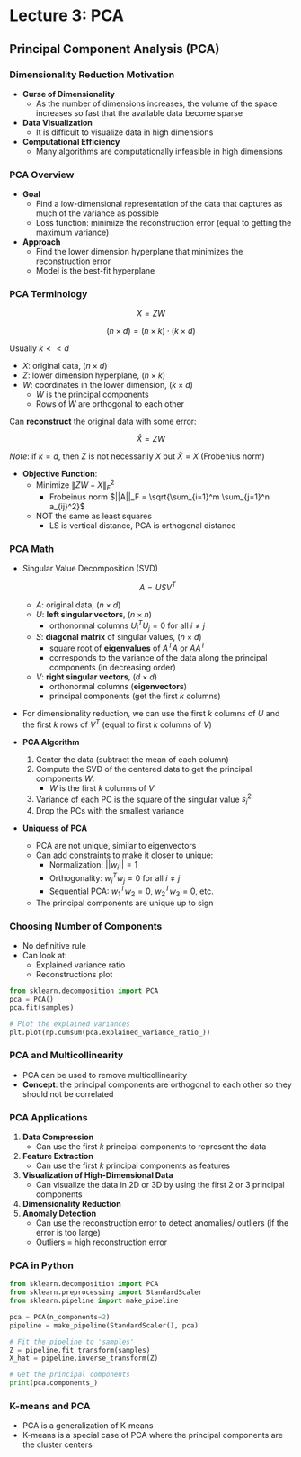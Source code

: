# Lecture 3: PCA

## Principal Component Analysis (PCA)

### Dimensionality Reduction Motivation

- **Curse of Dimensionality**
  - As the number of dimensions increases, the volume of the space increases so fast that the available data become sparse
- **Data Visualization**
  - It is difficult to visualize data in high dimensions
- **Computational Efficiency**
  - Many algorithms are computationally infeasible in high dimensions

### PCA Overview

- **Goal**
  - Find a low-dimensional representation of the data that captures as much of the variance as possible
  - Loss function: minimize the reconstruction error (equal to getting the maximum variance)
- **Approach**
  - Find the lower dimension hyperplane that minimizes the reconstruction error
  - Model is the best-fit hyperplane

### PCA Terminology

$$X = ZW$$

$$(n \times d) = (n \times k) \cdot (k \times d)$$

Usually $k << d$

- $X$: original data, ($n \times d$)
- $Z$: lower dimension hyperplane, ($n \times k$)
- $W$: coordinates in the lower dimension, ($k \times d$)
  - $W$ is the principal components
  - Rows of $W$ are orthogonal to each other

Can **reconstruct** the original data with some error:

$$\hat{X} = ZW$$

_Note_: if $k = d$, then $Z$ is not necessarily $X$ but $\hat{X} = X$ (Frobenius norm)

- **Objective Function**:
  - Minimize $\|ZW - X\|_F^2$
    - Frobeinus norm $||A||_F = \sqrt{\sum_{i=1}^m \sum_{j=1}^n a_{ij}^2}$
  - NOT the same as least squares
    - LS is vertical distance, PCA is orthogonal distance

### PCA Math

- Singular Value Decomposition (SVD)

  $$A = USV^T$$

  - $A$: original data, ($n \times d$)
  - $U$: **left singular vectors**, ($n \times n$)
    - orthonormal columns $U_i^TU_j = 0$ for all $i \neq j$
  - $S$: **diagonal matrix** of singular values, ($n \times d$)
    - square root of **eigenvalues** of $A^TA$ or $AA^T$
    - corresponds to the variance of the data along the principal components (in decreasing order)
  - $V$: **right singular vectors**, ($d \times d$)
    - orthonormal columns (**eigenvectors**)
    - principal components (get the first $k$ columns)

- For dimensionality reduction, we can use the first $k$ columns of $U$ and the first $k$ rows of $V^T$ (equal to first $k$ columns of $V$)

- **PCA Algorithm**

  1. Center the data (subtract the mean of each column)
  2. Compute the SVD of the centered data to get the principal components $W$.
     - $W$ is the first $k$ columns of $V$
  3. Variance of each PC is the square of the singular value $s_i^2$
  4. Drop the PCs with the smallest variance

- **Uniquess of PCA**

  - PCA are not unique, similar to eigenvectors
  - Can add constraints to make it closer to unique:
    - Normalization: $||w_i|| = 1$
    - Orthogonality: $w_i^Tw_j = 0$ for all $i \neq j$
    - Sequential PCA: $w_1^Tw_2 = 0$, $w_2^Tw_3 = 0$, etc.
  - The principal components are unique up to sign

### Choosing Number of Components

- No definitive rule
- Can look at:
  - Explained variance ratio
  - Reconstructions plot

```python
from sklearn.decomposition import PCA
pca = PCA()
pca.fit(samples)

# Plot the explained variances
plt.plot(np.cumsum(pca.explained_variance_ratio_))
```

### PCA and Multicollinearity

- PCA can be used to remove multicollinearity
- **Concept**: the principal components are orthogonal to each other so they should not be correlated

### PCA Applications

1. **Data Compression**
   - Can use the first $k$ principal components to represent the data
2. **Feature Extraction**
   - Can use the first $k$ principal components as features
3. **Visualization of High-Dimensional Data**
   - Can visualize the data in 2D or 3D by using the first 2 or 3 principal components
4. **Dimensionality Reduction**
5. **Anomaly Detection**
   - Can use the reconstruction error to detect anomalies/ outliers (if the error is too large)
   - Outliers = high reconstruction error

### PCA in Python

```python
from sklearn.decomposition import PCA
from sklearn.preprocessing import StandardScaler
from sklearn.pipeline import make_pipeline

pca = PCA(n_components=2)
pipeline = make_pipeline(StandardScaler(), pca)

# Fit the pipeline to 'samples'
Z = pipeline.fit_transform(samples)
X_hat = pipeline.inverse_transform(Z)

# Get the principal components
print(pca.components_)
```

### K-means and PCA

- PCA is a generalization of K-means
- K-means is a special case of PCA where the principal components are the cluster centers
